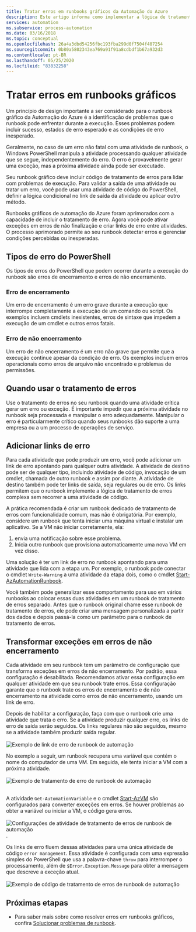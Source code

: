 ```yaml
---
title: Tratar erros em runbooks gráficos da Automação do Azure
description: Este artigo informa como implementar a lógica de tratamento de erros em runbooks gráficos.
services: automation
ms.subservice: process-automation
ms.date: 03/16/2018
ms.topic: conceptual
ms.openlocfilehash: 26a4a3dbd54256fbc193fba299d0f7504f407254
ms.sourcegitcommit: 0b80a5802343ea769a91f91a8cdbdf1b67a932d3
ms.contentlocale: pt-BR
ms.lasthandoff: 05/25/2020
ms.locfileid: "83832258"
---
```

# <a name="handle-errors-in-graphical-runbooks"></a>Tratar erros em runbooks gráficos

Um princípio de design importante a ser considerado para o runbook gráfico da Automação do Azure é a identificação de problemas que o runbook pode enfrentar durante a execução. Esses problemas podem incluir sucesso, estados de erro esperado e as condições de erro inesperado.

Geralmente, no caso de um erro não fatal com uma atividade de runbook, o Windows PowerShell manipula a atividade processando qualquer atividade que se segue, independentemente do erro. O erro é provavelmente gerar uma exceção, mas a próxima atividade ainda pode ser executado.

Seu runbook gráfico deve incluir código de tratamento de erros para lidar com problemas de execução. Para validar a saída de uma atividade ou tratar um erro, você pode usar uma atividade de código do PowerShell, definir a lógica condicional no link de saída da atividade ou aplicar outro método.

Runbooks gráficos de automação do Azure foram aprimorados com a capacidade de incluir o tratamento de erro. Agora você pode ativar exceções em erros de não finalização e criar links de erro entre atividades. O processo aprimorado permite ao seu runbook detectar erros e gerenciar condições percebidas ou inesperadas. 

## <a name="powershell-error-types"></a>Tipos de erro do PowerShell

Os tipos de erros do PowerShell que podem ocorrer durante a execução do runbook são erros de encerramento e erros de não encerramento.
 
### <a name="terminating-error"></a>Erro de encerramento

Um erro de encerramento é um erro grave durante a execução que interrompe completamente a execução de um comando ou script. Os exemplos incluem cmdlets inexistentes, erros de sintaxe que impedem a execução de um cmdlet e outros erros fatais.

### <a name="non-terminating-error"></a>Erro de não encerramento

Um erro de não encerramento é um erro não grave que permite que a execução continue apesar da condição de erro. Os exemplos incluem erros operacionais como erros de arquivo não encontrado e problemas de permissões.

## <a name="when-to-use-error-handling"></a>Quando usar o tratamento de erros

Use o tratamento de erros no seu runbook quando uma atividade crítica gerar um erro ou exceção. É importante impedir que a próxima atividade no runbook seja processada e manipular o erro adequadamente. Manipular o erro é particularmente crítico quando seus runbooks dão suporte a uma empresa ou a um processo de operações de serviço.

## <a name="add-error-links"></a>Adicionar links de erro

Para cada atividade que pode produzir um erro, você pode adicionar um link de erro apontando para qualquer outra atividade. A atividade de destino pode ser de qualquer tipo, incluindo atividade de código, invocação de um cmdlet, chamada de outro runbook e assim por diante. A atividade de destino também pode ter links de saída, seja regulares ou de erro. Os links permitem que o runbook implemente a lógica de tratamento de erros complexa sem recorrer a uma atividade de código.

A prática recomendada é criar um runbook dedicado de tratamento de erros com funcionalidade comum, mas não é obrigatória. Por exemplo, considere um runbook que tenta iniciar uma máquina virtual e instalar um aplicativo. Se a VM não iniciar corretamente, ela:

1. envia uma notificação sobre esse problema.
2. Inicia outro runbook que provisiona automaticamente uma nova VM em vez disso.

Uma solução é ter um link de erro no runbook apontando para uma atividade que lida com a etapa um. Por exemplo, o runbook pode conectar o cmdlet `Write-Warning` a uma atividade da etapa dois, como o cmdlet [Start-AzAutomationRunbook](https://docs.microsoft.com/powershell/module/az.automation/start-azautomationrunbook?view=azps-3.5.0).

Você também pode generalizar esse comportamento para uso em vários runbooks ao colocar essas duas atividades em um runbook de tratamento de erros separado. Antes que o runbook original chame esse runbook de tratamento de erros, ele pode criar uma mensagem personalizada a partir dos dados e depois passá-la como um parâmetro para o runbook de tratamento de erros.

## <a name="turn-exceptions-into-non-terminating-errors"></a>Transformar exceções em erros de não encerramento

Cada atividade em seu runbook tem um parâmetro de configuração que transforma exceções em erros de não encerramento. Por padrão, essa configuração é desabilitada. Recomendamos ativar essa configuração em qualquer atividade em que seu runbook trate erros. Essa configuração garante que o runbook trate os erros de encerramento e de não encerramento na atividade como erros de não encerramento, usando um link de erro.  

Depois de habilitar a configuração, faça com que o runbook crie uma atividade que trata o erro. Se a atividade produzir qualquer erro, os links de erro de saída serão seguidos. Os links regulares não são seguidos, mesmo se a atividade também produzir saída regular.<br><br> ![Exemplo de link de erro de runbook de automação](media/automation-runbook-graphical-error-handling/error-link-example.png)

No exemplo a seguir, um runbook recupera uma variável que contém o nome do computador de uma VM. Em seguida, ele tenta iniciar a VM com a próxima atividade.<br><br> ![Exemplo de tratamento de erro de runbook de automação](media/automation-runbook-graphical-error-handling/runbook-example-error-handling.png)<br><br>      

A atividade `Get-AutomationVariable` e o cmdlet [Start-AzVM](https://docs.microsoft.com/powershell/module/Az.Compute/Start-AzVM?view=azps-3.5.0) são configurados para converter exceções em erros. Se houver problemas ao obter a variável ou iniciar a VM, o código gera erros.<br><br> ![Configurações de atividade de tratamento de erros de runbook de automação](media/automation-runbook-graphical-error-handling/activity-blade-convertexception-option.png).

Os links de erro fluem dessas atividades para uma única atividade de código `error management`. Essa atividade é configurada com uma expressão simples do PowerShell que usa a palavra-chave `throw` para interromper o processamento, além de `$Error.Exception.Message` para obter a mensagem que descreve a exceção atual.<br><br> ![Exemplo de código de tratamento de erros de runbook de automação](media/automation-runbook-graphical-error-handling/runbook-example-error-handling-code.png)

## <a name="next-steps"></a>Próximas etapas

* Para saber mais sobre como resolver erros em runbooks gráficos, confira [Solucionar problemas de runbook](troubleshoot/runbooks.md).